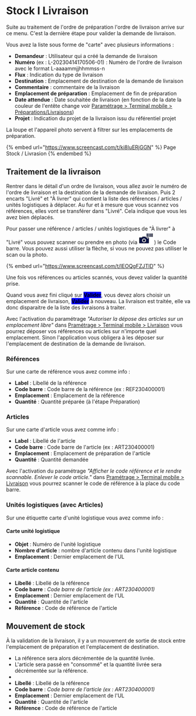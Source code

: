 # Stock I Livraison

Suite au traitement de l'ordre de préparation l'ordre de livraison arrive sur ce menu. C'est la dernière étape pour valider la demande de livraison.

Vous avez la liste sous forme de "carte" avec plusieurs informations :&#x20;

* **Demandeur** : Utilisateur qui a créé la demande de livraison
* **Numéro** (ex : L-20230414170506-01) : Numéro de l'ordre de livraison avec le format L-aaaammjjhhmmss-n
* **Flux** : Indication du type de livraison
* **Destination** : Emplacement de destination de la demande de livraison
* **Commentaire** : commentaire de la livraison
* **Emplacement de préparation** : Emplacement de fin de préparation
* **Date attendue** : Date souhaitée de livraison (en fonction de la date la couleur de l'entête change voir [Paramétrage > Terminal mobile > Préparations/Livraisons](../../parametrages/terminal-mobile/preparation-livraison.md))
* **Projet** : Indication du projet de la livraison issu du référentiel projet

La loupe et l'appareil photo servent à filtrer sur les emplacements de préparation.

{% embed url="https://www.screencast.com/t/ki8luERjGGN" %}
Page Stock / Livrasion
{% endembed %}

## Traitement de la livraison

Rentrer dans le détail d'un ordre de livraison, vous allez avoir le numéro de l'ordre de livraison et la destination de la demande de livraison. Puis 2 encarts "Livré" et "À livrer" qui contient la liste des références / articles / unités logistiques à déplacer. Au fur et à mesure que vous scannez vos références, elles vont se transférer dans "Livré". Cela indique que vous les avez bien déplacés.

Pour passer une référence / articles / unités logistiques de "À livrer" à "Livré" vous pouvez scanner ou prendre en photo (via ![](<../../.gitbook/assets/Capture d’écran 2023-04-18 à 14.37.51.png>)) le Code barre. Vous pouvez aussi utiliser la flèche, si vous ne pouvez pas utiliser le scan ou la photo.

{% embed url="https://www.screencast.com/t/IEOQgFZJTlD" %}

Une fois vos références ou articles scannés, vous devez valider la quantité prise.

Quand vous avez fini cliqué sur <mark style="background-color:blue;">**Valider**</mark>, vous devez alors choisir un emplacement de livraison, <mark style="background-color:blue;">**Valider**</mark> à nouveau. La livraison est traitée, elle va donc disparaitre de la liste des livraisons à traiter.

Avec l'activation du paramétrage _"Autoriser la dépose des articles sur un emplacement libre"_ dans [Pramétrage > Terminal mobile > Livraison](../../parametrages/terminal-mobile/livraisons.md)  vous pourrez déposer vos références ou articles sur n'importe quel emplacement. Sinon l'application vous obligera à les déposer sur l'emplacement de destination de la demande de livraison.

### Références

Sur une carte de référence vous avez comme info :&#x20;

* **Label** : Libellé de la référence
* **Code barre** : Code barre de la référence (ex : REF230400001)&#x20;
* **Emplacement** : Emplacement de la référence&#x20;
* **Quantité** : Quantité préparée (à l'étape Préparation)

### Articles

Sur une carte d'article vous avez comme info :&#x20;

* **Label** : Libellé de l'article
* **Code barre** : Code barre de l'article (ex : ART230400001)&#x20;
* **Emplacement** : Emplacement de préparation de l'article&#x20;
* **Quantité** : Quantité demandée

Avec l'activation du paramétrage _"Afficher le code référence et le rendre scannable. Enlever le code article."_ dans [Pramétrage > Terminal mobile > Livraison](../../parametrages/stock/demandes/livraisons/)  vous pourrez scanner le code de référence à la place du code barre.

### Unités logistiques (avec Articles)

Sur une étiquette carte d'unité logistique vous avez comme info :&#x20;

#### Carte unité logistique

* **Objet** : Numéro de l'unité logistique
* **Nombre d'article** : nombre d'article contenu dans l'unité logistique&#x20;
* **Emplacement** : Dernier emplacement de l'UL

#### Carte article contenu

* **Libellé** : Libellé de la référence
* **Code barre** : _Code barre de l'article (ex : ART230400001)_&#x20;
* **Emplacement** : Dernier emplacement de l'UL&#x20;
* **Quantité** : Quantité de l'article
* **Référence** : Code de référence de l'article

## Mouvement de stock

À la validation de la livraison, il y a un mouvement de sortie de stock entre l'emplacement de préparation et l'emplacement de destination.&#x20;

* La référence sera alors décrémentée de la quantité livrée.&#x20;
* L'article sera passé en "consommé" et la quantité livrée sera décrémentée sur la référence.
*
* **Libellé** : Libellé de la référence
* **Code barre** : _Code barre de l'article (ex : ART230400001)_&#x20;
* **Emplacement** : Dernier emplacement de l'UL&#x20;
* **Quantité** : Quantité de l'article
* **Référence** : Code de référence de l'article
